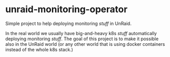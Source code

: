 # unraid-monitoring-operator

Simple project to help deploying monitoring _stuff_ in UnRaid.

In the real world we usually have big-and-heavy k8s _stuff_ automatically deploying monitoring _stuff_.
The goal of this project is to make it possible also in the UnRaid world (or any other world that is using
docker containers instead of the whole k8s stack.)
